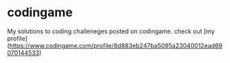 # codingame

My solutions to coding challeneges posted on codingame.
check out [my profile] (https://www.codingame.com/profile/8d883eb247ba5095a23040012ead69070144533)
